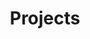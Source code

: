 ---
layout: project
title: Projects
items:
  - title: MPICH
    description: A high-performance, portable implementation of the Message Passing Interface (MPI). MPICH and its derivatives form the most widely used implementations of MPI in the world. My interests especially focus on the research and development of MPI one-sided communication model
    links:
      - name: MPICH website
        url: http://www.mpich.org
        target: mpich_org
      - name: MPICH on Github
        url: https://github.com/pmodels/mpich
        target: mpich_github

  - title: OpenSHMEM over MPI
    description: OpenSHMEM is a Partitioned Global Address Space (PGAS) library that provides targeted and specialized functionality for high performance communication, while MPI is a low-level communication library focusing on completeness of features and generalization. This project aims to analyze and optimize the OpenSHMEM implementation on top of MPI from both performance and semantics aspects. OSHMPI is the reference implementation of OpenSHMEM over MPI
    links:
      - name: OpenSHMEM website
        url: http://www.openshmem.org
        target: openshmem
      - name: OSHMPI website
        url: https://pmodels.github.io/oshmpi-www/
        target: oshmpi_web
      - name: OSHMPI on Github
        url: https://github.com/pmodels/oshmpi
        target: oshmpi_github

  - title: Beehive
    description: Beehive is a dynamic execution environment for supporting irregular MPI applications. It focuses adaptive MPI progress management, dynamic computation load balancing and communication overlapping, as well as lightweight checkpointing and migration for power management and resilience. I am leading the research and development of the parallel runtime system in collaboration with operating system (OS) experts from RIKEN Japan
    subprojects_heading: "The Beehive project includes two software products:"
    subprojects:
      - title: Casper
        description: A portable and adaptive process-based asynchronous progress model for MPI communication
        links:
          - name: Casper website
            url: https://pmodels.github.io/casper-www/
            target: casper_web
          - name: Casper on Github
            url: https://github.com/pmodels/casper
            target: casper_github
      - title: Process-in-Process (PiP)
        description: A process execution runtime with portable virtual address spacing sharing
        links:
          - name: PiP on Github
            url: https://github.com/RIKEN-SysSoft/PiP
            target: pip_github
---